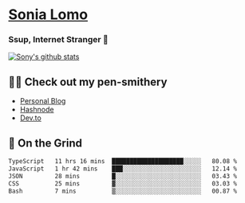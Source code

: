 # [Sonia Lomo](https://sonylomo.github.io/) 
### Ssup, Internet Stranger 🤩

<a href="https://github.com/sonylomo/github-readme-stats">
  <img align="center" src="https://media.giphy.com/media/lU05nFSW6Y2A/giphy.gif" alt="Sony's github stats" />
</a>

## ✍🏾 Check out my pen-smithery
- [Personal Blog](https://www.sonylomo.dev/blog)
- [Hashnode](https://sonylomo.hashnode.dev/)
- [Dev.to](https://dev.to/sonylomo)

## 🤡 On the Grind
<!--START_SECTION:waka-->

```txt
TypeScript   11 hrs 16 mins  ████████████████████░░░░░   80.08 %
JavaScript   1 hr 42 mins    ███░░░░░░░░░░░░░░░░░░░░░░   12.14 %
JSON         28 mins         █░░░░░░░░░░░░░░░░░░░░░░░░   03.43 %
CSS          25 mins         ▓░░░░░░░░░░░░░░░░░░░░░░░░   03.03 %
Bash         7 mins          ▒░░░░░░░░░░░░░░░░░░░░░░░░   00.87 %
```

<!--END_SECTION:waka-->
